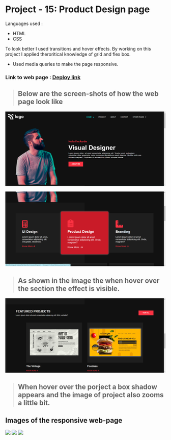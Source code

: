 # Project - 15: Product Design page

Languages used :
 * HTML
 * CSS
 
 To look better I used transitions and hover effects. 
 By working on this project I applied theroritical knowledge of grid and flex box.
 * Used media queries to make the page responsive.  

### Link to web page : [Deploy link](https://product-design-landing-webpage-15.netlify.app/)

> ## Below are the screen-shots of how the web page look like

![Image - 1](./readme%20images/image-1.png)

![Image - 2](./readme%20images/image-2.png)
>## As shown in the image the when hover over the section the effect is visible.

![](./readme%20images/image-3.png)
> ## When hover over the porject a box shadow appears and the image of project also zooms a little bit.

## Images of the responsive web-page
![](./readme%20images/R-image-1.png)
![](./readme%20images/R-image-2.png)
![](./readme%20images/R-image-3.png)